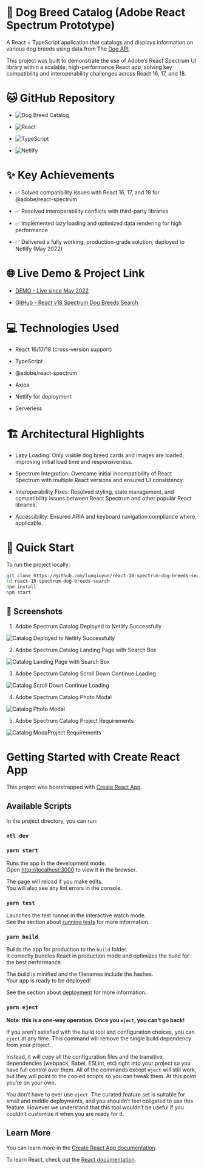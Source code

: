 # 🐶 Dog Breed Catalog (Adobe React Spectrum Prototype)

A React + TypeScript application that catalogs and displays information on various dog breeds using data from The [Dog API](https://thedogapi.com/).

This project was built to demonstrate the use of Adobe’s React Spectrum UI library within a scalable, high-performance React app, solving key compatibility and interoperability challenges across React 16, 17, and 18.


# 🐱 GitHub Repository

- ![Dog Breed Catalog](https://img.shields.io/badge/Dog%20Breed%20Catalog-v1.1-blue)

- ![React](https://img.shields.io/badge/React-16%2F17%2F18-blue)

- ![TypeScript](https://img.shields.io/badge/TypeScript-4.x-blue)

- ![Netlify](https://img.shields.io/badge/Deployed%20on-Netlify-brightgreen)


# ✨ Key Achievements
- ✅ Solved compatibility issues with React 16, 17, and 18 for @adobe/react-spectrum

- ✅ Resolved interoperability conflicts with third-party libraries

- ✅ Implemented lazy loading and optimized data rendering for high performance

- ✅ Delivered a fully working, production-grade solution, deployed to Netlify (May 2022)


# 🌐 Live Demo & Project Link

- [DEMO - Live since May 2022](https://celadon-kangaroo-abaeef.netlify.app/)

- [GitHub - React v18 Spectrum Dog Breeds Search](https://github.com/luoqiuyun/react-18-spectrum-dog-breeds-search)


# 💻  Technologies Used

- React 16/17/18 (cross-version support)

- TypeScript

- @adobe/react-spectrum

- Axios

- Netlify for deployment

- Serverless 


# 🏗️ Architectural Highlights

- Lazy Loading: Only visible dog breed cards and images are loaded, improving initial load time and responsiveness.

- Spectrum Integration: Overcame initial incompatibility of React Spectrum with multiple React versions and ensured UI consistency.

- Interoperability Fixes: Resolved styling, state management, and compatibility issues between React Spectrum and other popular React libraries.

- Accessibility: Ensured ARIA and keyboard navigation compliance where applicable.


# 🚀 Quick Start 
To run the project locally:

```bash
git clone https://github.com/luoqiuyun/react-18-spectrum-dog-breeds-search.git
cd react-18-spectrum-dog-breeds-search
npm install
npm start
```


## 🔗 Screenshots

1. Adobe Spectrum Catalog Deployed to Netlify Successfully

![Catalog Deployed to Netlify Successfully](./screenshot1.png)

2. Adobe Spectrum Catalog Landing Page with Search Box

![Catalog Landing Page with Search Box](./screenshot2.png)

3. Adobe Spectrum Catalog Scroll Down Continue Loading

![Catalog Scroll Down Continue Loading](./screenshot3.png)

4. Adobe Spectrum Catalog Photo Modal

![Catalog Photo Modal](./screenshot4.png)

5. Adobe Spectrum Catalog Project Requirements

![Catalog ModaProject Requirements](./screenshot5.png)


# Getting Started with Create React App

This project was bootstrapped with [Create React App](https://github.com/facebook/create-react-app).

## Available Scripts

In the project directory, you can run:

### `ntl dev`
### `yarn start`

Runs the app in the development mode.\
Open [http://localhost:3000](http://localhost:3000) to view it in the browser.

The page will reload if you make edits.\
You will also see any lint errors in the console.

### `yarn test`

Launches the test runner in the interactive watch mode.\
See the section about [running tests](https://facebook.github.io/create-react-app/docs/running-tests) for more information.

### `yarn build`

Builds the app for production to the `build` folder.\
It correctly bundles React in production mode and optimizes the build for the best performance.

The build is minified and the filenames include the hashes.\
Your app is ready to be deployed!

See the section about [deployment](https://facebook.github.io/create-react-app/docs/deployment) for more information.

### `yarn eject`

**Note: this is a one-way operation. Once you `eject`, you can’t go back!**

If you aren’t satisfied with the build tool and configuration choices, you can `eject` at any time. This command will remove the single build dependency from your project.

Instead, it will copy all the configuration files and the transitive dependencies (webpack, Babel, ESLint, etc) right into your project so you have full control over them. All of the commands except `eject` will still work, but they will point to the copied scripts so you can tweak them. At this point you’re on your own.

You don’t have to ever use `eject`. The curated feature set is suitable for small and middle deployments, and you shouldn’t feel obligated to use this feature. However we understand that this tool wouldn’t be useful if you couldn’t customize it when you are ready for it.

## Learn More

You can learn more in the [Create React App documentation](https://facebook.github.io/create-react-app/docs/getting-started).

To learn React, check out the [React documentation](https://reactjs.org/).
